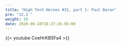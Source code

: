```yaml
---
title: "High Tech Heroes #32, part 1: Paul Baran"
pre: "12.2 "
weight: 10
date: 2020-08-28T16:27:26-05:00
---
```


{{< youtube CoeHrKB5Fa4 >}}

